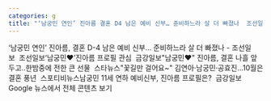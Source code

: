 ```yaml
---
categories: g
title: "‘남궁민 연인’ 진아름 결혼 D4 남은 예비 신부… 준비하느라 살 더 빠졌나  조선일보  조선일보"
---
```

‘남궁민 연인’ 진아름, 결혼 D-4 남은 예비 신부… 준비하느라 살 더 빠졌나 - 조선일보&nbsp;&nbsp;조선일보‘남궁민♥’진아름 프로필 관심&nbsp;&nbsp;금강일보"남궁민♥" 진아름, 결혼 나흘 앞두고..한밤중에 전한 큰 선물&nbsp;&nbsp;스타뉴스"꽃길만 걸어요~" 김연아·남궁민·공효진…10월은 결혼 풍년&nbsp;&nbsp;스포티비뉴스남궁민 11세 연하 예비신부, 진아름 프로필은?&nbsp;&nbsp;금강일보Google 뉴스에서 전체 콘텐츠 보기